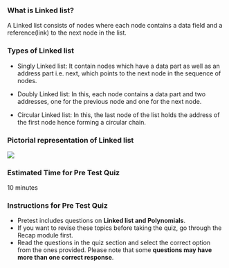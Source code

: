 ### What is Linked list?

A Linked list consists of nodes where each node contains a data field and a reference(link) to the next node in the list.
### Types of Linked list

  -  Singly Linked list: It contain nodes which have a data part as well as an address part i.e. next, which points to the next node in the sequence of nodes.

  -  Doubly Linked list: In this, each node contains a data part and two addresses, one for the previous node and one for the next node.

  - Circular Linked list: In this, the last node of the list holds the address of the first node hence forming a circular chain.

### Pictorial representation of Linked list
<img src="images/linkedlist-singly-doubly-circular.png"/>

### Estimated Time for Pre Test Quiz

10 minutes
### Instructions for Pre Test Quiz

  -  Pretest includes questions on **Linked list and Polynomials**.
  -  If you want to revise these topics before taking the quiz, go through the Recap module first.
  -  Read the questions in the quiz section and select the correct option from the ones provided. Please note that some **questions may have more than one correct response**.





